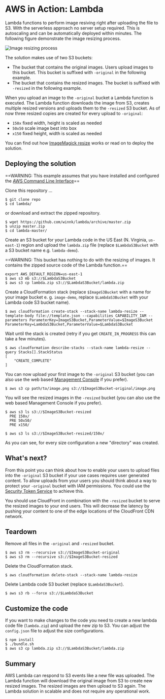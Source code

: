 # AWS in Action: Lambda

Lambda functions to perform image resiving right after uploading the file to S3. With the serverless approach no server setup required. This is autoscaling and can be automatically deployed within minutes. The following figure demonstrate the image resizing process.

![Image resizing process](./lambda_resize.png?raw=true "Image resizing process")

The solution makes use of two S3 buckets:

* The bucket that contains the original images. Users upload images to this bucket. This bucket is suffixed with `-original` in the following example.
* The bucket that contains the resized images. The bucket is suffixed with `-resized` in the following example.

When you upload an image to the `-original` bucket a Lambda function is executed. The Lambda function downloads the image from S3, creates multiple resized versions and uploads them to the `-resized` S3 bucket. As of now three resized copies are created for every upload to `-original`:

* `150x`  fixed width, height is scaled as needed
* `50x50` scale image best into box
* `x150` fixed height, width is scaled as needed

You can find out how [ImageMagick resize](http://www.imagemagick.org/Usage/resize/) works or read on to deploy the solution.

## Deploying the solution

==WARNING: This example assumes that you have installed and configured the [AWS Command Line Interface](https://aws.amazon.com/cli/)==

Clone this repository ...

```
$ git clone repo
$ cd lambda/
```

or download and extract the zipped repository.

```
$ wget https://github.com/winnk/lambda/archive/master.zip
$ unzip master.zip
$ cd lambda-master/
```

Create an S3 bucket for your Lambda code in the US East (N. Virginia, `us-east-1`) region and upload the `lambda.zip` file (replace `$LambdaS3Bucket` with a S3 bucket name e.g. `lambda-demo`).

==WARNING: This bucket has nothing to do with the resizing of images. It contains the zipped source code of the Lambda function.==

```
export AWS_DEFAULT_REGION=us-east-1
$ aws s3 mb s3://$LambdaS3Bucket
$ aws s3 cp lambda.zip s3://$LambdaS3Bucket/lambda.zip
```

Create a CloudFormation stack (replace `$ImageS3Bucket` with a name for your image bucket e. g. `image-demo`, replace `$LambdaS3Bucket` with your Lambda code S3 bucket name).

```
$ aws cloudformation create-stack --stack-name lambda-resize --template-body file://template.json --capabilities CAPABILITY_IAM --parameters ParameterKey=ImageS3Bucket,ParameterValue=$ImageS3Bucket ParameterKey=LambdaS3Bucket,ParameterValue=$LambdaS3Bucket
```

Wait until the stack is created (retry if you get `CREATE_IN_PROGRESS` this can take a few minutes).

```
$ aws cloudformation describe-stacks --stack-name lambda-resize --query Stacks[].StackStatus
[
    "CREATE_COMPLETE"
]
```

You can now upload your first image to the `-original` S3 bucket (you can also use the web based [Management Console](https://console.aws.amazon.com/s3) if you prefer).

```
$ aws s3 cp path/to/image.png s3://$ImageS3Bucket-original/image.png
```

You will see the resized images in the `-resized` bucket (you can also use the web based Management Console if you prefer).

```
$ aws s3 ls s3://$ImageS3Bucket-resized
  PRE 150x/
  PRE 50x50/
  PRE x150/

$ aws s3 ls s3://$ImageS3Bucket-resized/150x/
```

As you can see, for every size configuration a new "directory" was created.

## What's next?

From this point you can think about how to enable your users to upload files into the `-original` S3 bucket if your use cases requires user generated content. To allow uploads from your users you should think about a way to protect your `-original` bucket with IAM permissions. You could use the [Security Token Service](http://docs.aws.amazon.com/STS/latest/APIReference/Welcome.html) to achieve this.

You should use CloudFront in combination with the `-resized` bucket to serve the resized images to your end users. This will decrease the latency by pushing your content to one of the edge locations of the CloudFront CDN network.

## Teardown

Remove all files in the `-original` and `-resized` bucket.

```
$ aws s3 rm --recursive s3://$ImageS3Bucket-original
$ aws s3 rm --recursive s3://$ImageS3Bucket-resized
```

Delete the CloudFormation stack.

```
$ aws cloudformation delete-stack --stack-name lambda-resize
```

Delete Lambda code S3 bucket (replace `$LambdaS3Bucket`).

```
$ aws s3 rb --force s3://$LambdaS3Bucket
```

## Customize the code

If you want to make changes to the code you need to create a new lambda code file (`lambda.zip`) and upload the new zip to S3. You can adjust the `config.json` file to adjust the size configurations.

```
$ npm install
$ ./bundle.sh
$ aws s3 cp lambda.zip s3://$LambdaS3Bucket/lambda.zip
```

## Summary

AWS Lambda can respond to S3 events like a new file was uploaded. The Lambda function will download the original image from S3 to create new resized images. The resized images are then upload to S3 again. The Lambda solution in scalable and does not require any operational work.
